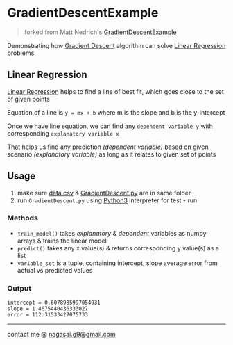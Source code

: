 # GradientDescentExample

> forked from Matt Nedrich's [GradientDescentExample](https://github.com/mattnedrich/GradientDescentExample)

Demonstrating how [Gradient Descent](http://en.wikipedia.org/wiki/Gradient_descent) algorithm can solve [Linear Regression](https://en.m.wikipedia.org/wiki/Linear_regression) problems

## Linear Regression

[Linear Regression](https://en.m.wikipedia.org/wiki/Linear_regression) helps to find a line of best fit, which goes close to the set of given points

Equation of a line is `y = mx + b` where m is the slope and b is the y-intercept

Once we have line equation, we can find any `dependent variable y` with corresponding `explanatory variable x`

That helps us find any prediction _(dependent variable)_ based on given scenario _(explanatory variable)_ as long as it relates to given set of points

## Usage

1. make sure [data.csv](https://github.com/nagasaimanoj/Gradient_Descent_Example/blob/master/data.csv) & [GradientDescent.py](https://github.com/nagasaimanoj/Gradient_Descent_Example/blob/master/GradientDescent.py) are in same folder
2. run `GradientDescent.py` using [Python3](https://www.python.org/downloads/) interpreter for test - run

### Methods

- `train_model()` takes _explanatory_ & _dependent_ variables as numpy arrays & trains the linear model
- `predict()` takes any x value(s) & returns corresponding y value(s) as a list
- `variable_set` is a tuple, containing intercept, slope average error from actual vs predicted values

### Output

```
intercept = 0.6078985997054931
slope = 1.4675440436333027
error = 112.31533427075733
```

---
contact me @ nagasai.g9@gmail.com
